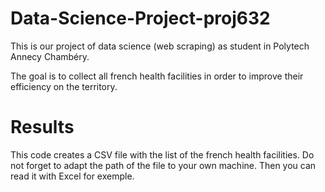 # Data-Science-Project-proj632
This is our project of data science (web scraping) as student in Polytech Annecy Chambéry.

The goal is to collect all french health facilities in order to improve their efficiency on the territory.

# Results
This code creates a CSV file with the list of the french health facilities.
Do not forget to adapt the path of the file to your own machine.
Then you can read it with Excel for exemple.
